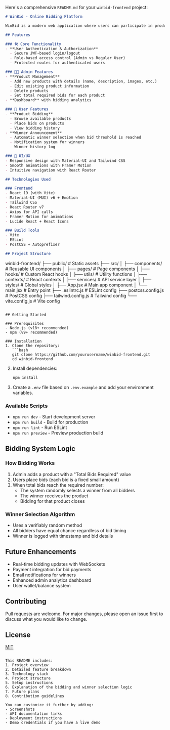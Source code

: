 Here's a comprehensive `README.md` for your `winbid-frontend` project:

```markdown
# WinBid - Online Bidding Platform

WinBid is a modern web application where users can participate in product auctions by placing small bids. Admins can manage products, and winners are automatically selected when bidding completes.

## Features

### 🛠️ Core Functionality
- **User Authentication & Authorization**
  - Secure JWT-based login/logout
  - Role-based access control (Admin vs Regular User)
  - Protected routes for authenticated users

### 👨‍💻 Admin Features
- **Product Management**
  - Add new products with details (name, description, images, etc.)
  - Edit existing product information
  - Delete products
  - Set total required bids for each product
- **Dashboard** with bidding analytics

### 👤 User Features
- **Product Bidding**
  - Browse available products
  - Place bids on products
  - View bidding history
- **Winner Announcement**
  - Automatic winner selection when bid threshold is reached
  - Notification system for winners
  - Winner history log

### 🎨 UI/UX
- Responsive design with Material-UI and Tailwind CSS
- Smooth animations with Framer Motion
- Intuitive navigation with React Router

## Technologies Used

### Frontend
- React 19 (with Vite)
- Material-UI (MUI) v6 + Emotion
- Tailwind CSS
- React Router v7
- Axios for API calls
- Framer Motion for animations
- Lucide React + React Icons

### Build Tools
- Vite
- ESLint
- PostCSS + Autoprefixer

## Project Structure

```
winbid-frontend/
├── public/            # Static assets
├── src/
│   ├── components/    # Reusable UI components
│   ├── pages/         # Page components
│   ├── hooks/         # Custom React hooks
│   ├── utils/         # Utility functions
│   ├── contexts/      # React contexts
│   ├── services/      # API service layer
│   ├── styles/        # Global styles
│   ├── App.jsx        # Main app component
│   └── main.jsx       # Entry point
├── .eslintrc.js       # ESLint config
├── postcss.config.js  # PostCSS config
├── tailwind.config.js # Tailwind config
└── vite.config.js     # Vite config
```

## Getting Started

### Prerequisites
- Node.js (v18+ recommended)
- npm (v9+ recommended)

### Installation
1. Clone the repository:
   ```bash
   git clone https://github.com/yourusername/winbid-frontend.git
   cd winbid-frontend
   ```

2. Install dependencies:
   ```bash
   npm install
   ```

3. Create a `.env` file based on `.env.example` and add your environment variables.

### Available Scripts
- `npm run dev` - Start development server
- `npm run build` - Build for production
- `npm run lint` - Run ESLint
- `npm run preview` - Preview production build

## Bidding System Logic

### How Bidding Works
1. Admin adds a product with a "Total Bids Required" value
2. Users place bids (each bid is a fixed small amount)
3. When total bids reach the required number:
   - The system randomly selects a winner from all bidders
   - The winner receives the product
   - Bidding for that product closes

### Winner Selection Algorithm
- Uses a verifiably random method
- All bidders have equal chance regardless of bid timing
- Winner is logged with timestamp and bid details

## Future Enhancements
- Real-time bidding updates with WebSockets
- Payment integration for bid payments
- Email notifications for winners
- Enhanced admin analytics dashboard
- User wallet/balance system

## Contributing
Pull requests are welcome. For major changes, please open an issue first to discuss what you would like to change.

## License
[MIT](https://choosealicense.com/licenses/mit/)
```

This README includes:
1. Project overview
2. Detailed feature breakdown
3. Technology stack
4. Project structure
5. Setup instructions
6. Explanation of the bidding and winner selection logic
7. Future plans
8. Contribution guidelines

You can customize it further by adding:
- Screenshots
- API documentation links
- Deployment instructions
- Demo credentials if you have a live demo
